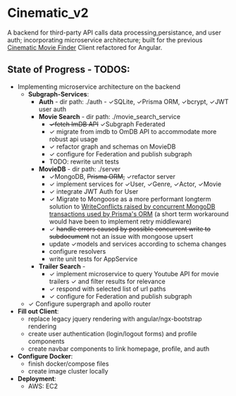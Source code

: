 # Cinematic_v2
A backend for third-party API calls data processing,persistance, and user auth; incorporating microservice architecture; built for the previous [Cinematic Movie Finder](https://github.com/yogs0ddhoth/Cinematic-Film-Finder) Client refactored for Angular.
## State of Progress - TODOS:
* Implementing microservice architecture on the backend
    * **Subgraph-Services**:
        - **Auth** - dir path: ./auth - &check;SQLite, &check;Prisma ORM, &check;bcrypt, &check;JWT user auth
        - **Movie Search** - dir path: ./movie_search_service 
            - ~~&check;fetch ImDB API~~ &check;Subgraph Federated
            - &check; migrate from imdb to OmDB API to accommodate more robust api usage 
            - &check; refactor graph and schemas on MovieDB
            - &check; configure for Federation and publish subgraph
            - TODO: rewrite unit tests
        - **MovieDB** - dir path: ./server 
            - &check;MongoDB, ~~Prisma ORM,~~ &check;refactor server
            - &check; implement services for &check;User, &check;Genre, &check;Actor, &check;Movie
            - &check; integrate JWT Auth for User
            - &check; Migrate to Mongoose as a more performant longterm solution to [WriteConflicts raised by concurrent MongoDB transactions used by Prisma's ORM](https://github.com/prisma/prisma/issues/12814) (a short term workaround would have been to implement retry middleware)
            - &check; ~~handle errors caused by possible concurrent write to subdocument~~ not an issue with mongoose upsert
            - update &check;models and services according to schema changes
            - configure resolvers
            - write unit tests for AppService
        - **Trailer Search** - 
            - &check; implement microservice to query Youtube API for movie trailers &check; and filter results for relevance
            - &check; respond with selected list of url paths 
            - &check; configure for Federation and publish subgraph
    - &check; Configure supergraph and apollo router
* **Fill out Client**:
    - replace legacy jquery rendering with angular/ngx-bootstrap rendering
    - create user authentication (login/logout forms) and profile components
    - create navbar components to link homepage, profile, and auth
* **Configure Docker**:
    - finish docker/compose files
    - create image cluster locally
* **Deployment**:
    - AWS: EC2